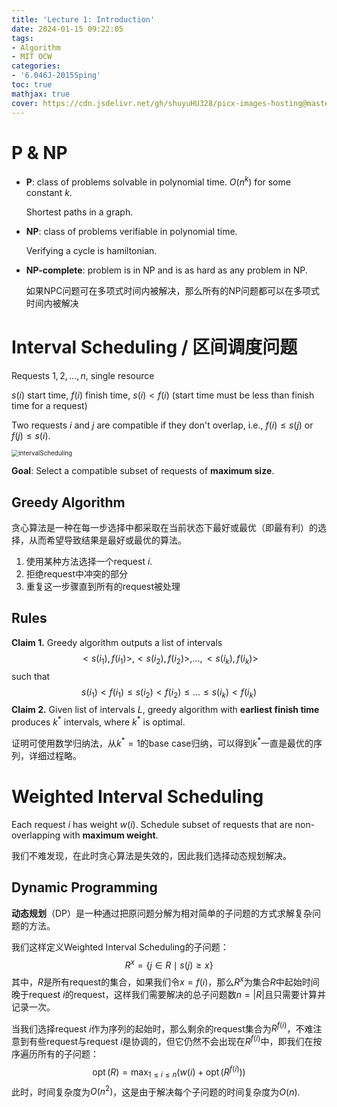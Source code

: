 ```yaml
---
title: 'Lecture 1: Introduction'
date: 2024-01-15 09:22:05
tags:
- Algorithm
- MIT OCW
categories:
- '6.046J-2015Sping'
toc: true
mathjax: true
cover: https://cdn.jsdelivr.net/gh/shuyuHU328/picx-images-hosting@master/image.66p91tli38s0.webp
---
```


# P & NP

- **P**: class of problems solvable in polynomial time. $O(n^k)$ for some constant $k$. 

  Shortest paths in a graph.

- **NP**: class of problems verifiable in polynomial time. 

  Verifying a cycle is hamiltonian.

- **NP-complete**: problem is in NP and is as hard as any problem in NP.

  如果NPC问题可在多项式时间内被解决，那么所有的NP问题都可以在多项式时间内被解决

# Interval Scheduling / 区间调度问题

Requests $1,2, . . . , n$, single resource

$s(i)$ start time, $f(i)$ finish time, $s(i) < f(i)$ (start time must be less than finish time for a request)

Two requests $i$ and $j$ are compatible if they don't overlap, i.e., $f(i) \le s(j)$ or $f(j) \le s(i)$.

<img src="https://cdn.jsdelivr.net/gh/shuyuHU328/picx-images-hosting@master/intervalScheduling.5vmv6e5bjes0.png" alt="intervalScheduling" style="zoom:70%;" />

**Goal**: Select a compatible subset of requests of **maximum size**.

## Greedy Algorithm

贪心算法是一种在每一步选择中都采取在当前状态下最好或最优（即最有利）的选择，从而希望导致结果是最好或最优的算法。

1. 使用某种方法选择一个request $i$.
2. 拒绝request中冲突的部分
3. 重复这一步骤直到所有的request被处理

## Rules

**Claim 1.** Greedy algorithm outputs a list of intervals
$$
< s(i_1), f(i_1)>, < s(i_2), f(i_2)>, . . . , < s(i_k), f(i_k) >
$$
such that
$$
s\left(i_{1}\right)<f\left(i_{1}\right) \leq s\left(i_{2}\right)<f\left(i_{2}\right) \leq \ldots \leq s\left(i_{k}\right)<f\left(i_{k}\right)
$$
**Claim 2.** Given list of intervals $L$, greedy algorithm with **earliest finish time** produces $k^\ast$ intervals, where $k^\ast$ is optimal.

证明可使用数学归纳法，从$k^\ast=1$的base case归纳，可以得到$k^\ast$一直是最优的序列，详细过程略。

# Weighted Interval Scheduling

Each request $i$ has weight $w(i)$. Schedule subset of requests that are non-overlapping with **maximum weight**.

我们不难发现，在此时贪心算法是失效的，因此我们选择动态规划解决。

## Dynamic Programming

**动态规划**（DP）是一种通过把原问题分解为相对简单的子问题的方式求解复杂问题的方法。

我们这样定义Weighted Interval Scheduling的子问题：
$$
R^{x}=\{j \in R \mid s(j) \geq x\}
$$
其中，$R$是所有request的集合，如果我们令$x=f(i)$，那么$R^{x}$为集合$R$中起始时间晚于request $i$的request，这样我们需要解决的总子问题数$n=|R|$且只需要计算并记录一次。

当我们选择request $i$作为序列的起始时，那么剩余的request集合为$R^{f(i)}$，不难注意到有些request与request $i$是协调的，但它仍然不会出现在$R^{f(i)}$中，即我们在按序遍历所有的子问题：
$$
\operatorname{opt}(R)=\max _{1 \leq i \leq n}\left(w(i)+\operatorname{opt}\left(R^{f(i)}\right)\right)
$$
此时，时间复杂度为$O(n^2)$，这是由于解决每个子问题的时间复杂度为$O(n)$.

